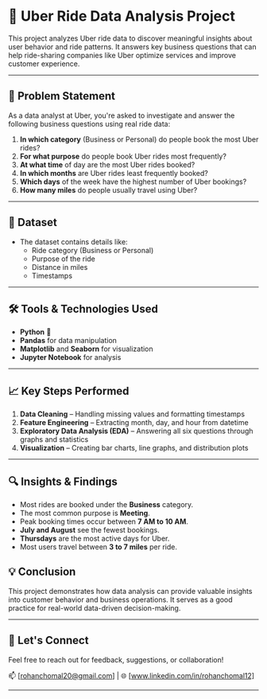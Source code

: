 # 🚕 Uber Ride Data Analysis Project

This project analyzes Uber ride data to discover meaningful insights about user behavior and ride patterns. It answers key business questions that can help ride-sharing companies like Uber optimize services and improve customer experience.

---

## 📌 Problem Statement

As a data analyst at Uber, you're asked to investigate and answer the following business questions using real ride data:

1. **In which category** (Business or Personal) do people book the most Uber rides?
2. **For what purpose** do people book Uber rides most frequently?
3. **At what time** of day are the most Uber rides booked?
4. **In which months** are Uber rides least frequently booked?
5. **Which days** of the week have the highest number of Uber bookings?
6. **How many miles** do people usually travel using Uber?

---

## 📁 Dataset

- The dataset contains details like:
  - Ride category (Business or Personal)
  - Purpose of the ride
  - Distance in miles
  - Timestamps

---

## 🛠️ Tools & Technologies Used

- **Python** 🐍  
- **Pandas** for data manipulation  
- **Matplotlib** and **Seaborn** for visualization  
- **Jupyter Notebook** for analysis

---

## 📈 Key Steps Performed

1. **Data Cleaning** – Handling missing values and formatting timestamps  
2. **Feature Engineering** – Extracting month, day, and hour from datetime  
3. **Exploratory Data Analysis (EDA)** – Answering all six questions through graphs and statistics  
4. **Visualization** – Creating bar charts, line graphs, and distribution plots

---

## 🔍 Insights & Findings

- Most rides are booked under the **Business** category.
- The most common purpose is **Meeting**.
- Peak booking times occur between **7 AM to 10 AM**.
- **July and August** see the fewest bookings.
- **Thursdays** are the most active days for Uber.
- Most users travel between **3 to 7 miles** per ride.



## 💡 Conclusion

This project demonstrates how data analysis can provide valuable insights into customer behavior and business operations. It serves as a good practice for real-world data-driven decision-making.

---

## 🤝 Let's Connect

Feel free to reach out for feedback, suggestions, or collaboration!

📫 [rohanchomal20@gmail.com] | 🌐 [www.linkedin.com/in/rohanchomal12] 

---


